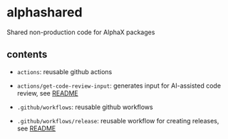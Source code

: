 # alphashared
Shared non-production code for AlphaX packages

## contents
- `actions`: reusable github actions
- `actions/get-code-review-input`: generates input for AI-assisted code review, see [README](actions/get-code-review-input/README.md)

- `.github/workflows`: reusable github workflows
- `.github/workflows/release`: reusable workflow for creating releases, see [README](.github/workflows/release/README.md)